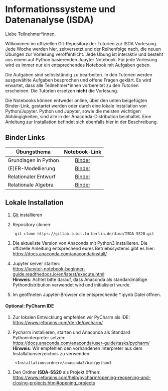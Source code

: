 # Informationssysteme und Datenanalyse (ISDA)

Liebe Teilnehmer*innen, 

Wilkommen im offiziellen Git-Repository der Tutorien zur ISDA Vorlesung. Jede Woche werden hier, zeitversetzt 
und der Reihenfolge nach, die neuen Übungen zur Vorlesung veröffentlicht. Jede Übung ist interaktiv und besteht
aus einem auf Python basierenden Jupyter Notebook. Für jede Vorlesung wird es immer nur ein entsprechendes Notebook
mit Aufgaben geben.

Die Aufgaben sind selbstständig zu bearbeiten. In den Tutorien werden ausgewählte Aufgaben
besprochen und offene Fragen geklärt. Es wird erwartet, dass alle Teilnehmer*innen vorbereitet zu den Tutorien
erscheinen. Die Tutorien ersetzen **nicht** die Vorlesung.

Die Notebooks können entweder online, über den unten beigefügten Binder-Link, gestartet werden oder durch
eine lokale Installation von Python/Jupyter. Python und Jupyter, sowie die meisten wichtigen Abhängigkeiten,
sind alle in der Anaconda-Distribution beinhaltet. Eine Anleitung zur Installation befindet sich
ebenfalls hier in der Beschreibung.

## Binder Links

| Übungsthema  | Notebook-Link |
| ------------- | :-------------: |
| Grundlagen in Python  | [Binder](https://mybinder.org/v2/git/https%3A%2F%2Fgitlab.tubit.tu-berlin.de%2Fdima%2FISDA-SS20.git/master?filepath=01_basics.ipynb)  |
| (E)ER-Modellierung  | [Binder](https://mybinder.org/v2/git/https%3A%2F%2Fgitlab.tubit.tu-berlin.de%2Fdima%2FISDA-SS20.git/master?filepath=02_modellierung.ipynb)  |
| Relationaler Entwurf  | [Binder](https://mybinder.org/v2/git/https%3A%2F%2Fgitlab.tubit.tu-berlin.de%2Fdima%2FISDA-SS20.git/master?filepath=03_relationaler-entwurf.ipynb)  |
| Relationale Algebra  | [Binder](https://mybinder.org/v2/git/https%3A%2F%2Fgitlab.tubit.tu-berlin.de%2Fdima%2FISDA-SS20.git/master?filepath=04_relationale_algebra)  |

## Lokale Installation

1. [Git](https://git-scm.com/book/en/v2/Getting-Started-Installing-Git) installieren
2. Repository clonen: 

        git clone https://gitlab.tubit.tu-berlin.de/dima/ISDA-SS20.git

3. Die aktuellste Version von Anaconda mit Python3 installieren. Die 
offizielle Anleitung entsprechend eures Betriebssystems gibt es hier:
https://docs.anaconda.com/anaconda/install/

4. Jupyter server starten:  
    https://jupyter-notebook-beginner-guide.readthedocs.io/en/latest/execute.html   
    **Hinweis**: Achtet bitte darauf, dass Anaconda als standardmäßige Pythondistribution verwendet wird und initialisiert wurde. 

5. Im geöffneten Jupyter-Browser die entsprechende *.ipynb Datei öffnen.

#### Optional: PyCharm IDE   

1. Zur lokalen Entwicklung empfehlen wir PyCharm als IDE:   
    https://www.jetbrains.com/de-de/pycharm/

2. Pycharm installieren, starten und Anaconda als Standard Pythoninterpreter setzen:   
    https://docs.anaconda.com/anaconda/user-guide/tasks/pycharm/    
    **Hinweis**: Wir empfehlen den vorhandenen Interpreter aus dem Installationserzeichnis zu verwenden:
    
        <Installationsordner>/anaconda3/bin/python3
    
3. Den Ordner **ISDA-SS20** als Projekt öffnen:    
    https://www.jetbrains.com/help/pycharm/opening-reopening-and-closing-projects.html#opening_projects
    

    
   
    
